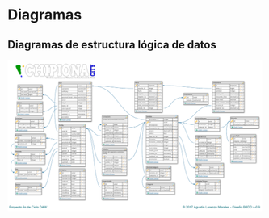 # Diagramas

## Diagramas de estructura lógica de datos

<img src="https://github.com/hftomler/chipionacity/blob/master/backend/web/imagenes/imgGuia/esquema.png" />

